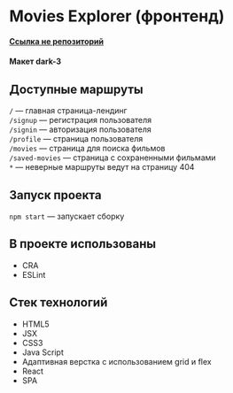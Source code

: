 # Movies Explorer (фронтенд)

#### [Ссылка не репозиторий](https://github.com/chertaika/movies-explorer-frontend)

#### Макет dark-3


## Доступные маршруты

`/` — главная страница-лендинг  
`/signup` — регистрация пользователя  
`/signin` — авторизация пользователя  
`/profile` — страница пользователя  
`/movies` — страница для поиска фильмов  
`/saved-movies` — страница с сохраненными фильмами  
`*` — неверные маршруты ведут на страницу 404

## Запуск проекта

`npm start` — запускает сборку


## В проекте использованы
* CRA
* ESLint

## Стек технологий
* HTML5
* JSX
* CSS3
* Java Script
* Адаптивная верстка с использованием grid и flex
* React
* SPA
